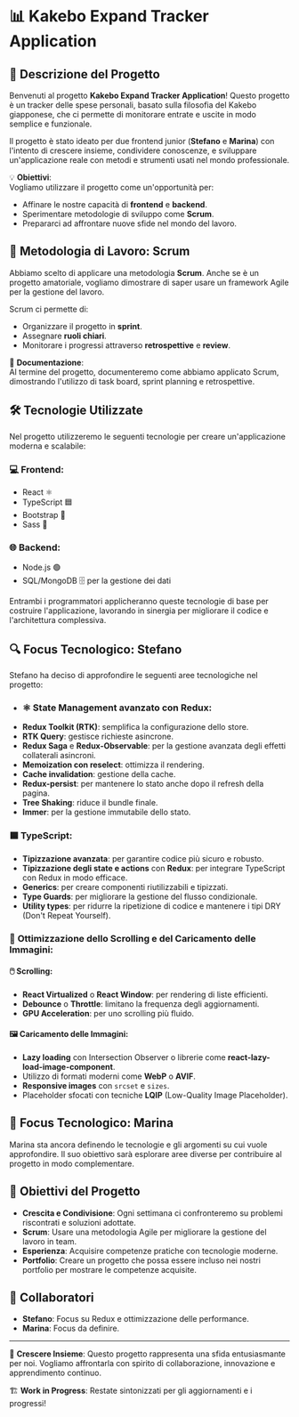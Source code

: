 # 📊 Kakebo Expand Tracker Application

## 📝 Descrizione del Progetto

Benvenuti al progetto **Kakebo Expand Tracker Application**! Questo progetto è un tracker delle spese personali, basato sulla filosofia del Kakebo giapponese, che ci permette di monitorare entrate e uscite in modo semplice e funzionale. 

Il progetto è stato ideato per due frontend junior (**Stefano** e **Marina**) con l'intento di crescere insieme, condividere conoscenze, e sviluppare un'applicazione reale con metodi e strumenti usati nel mondo professionale.

💡 **Obiettivi**:  
Vogliamo utilizzare il progetto come un'opportunità per:
- Affinare le nostre capacità di **frontend** e **backend**.
- Sperimentare metodologie di sviluppo come **Scrum**.
- Prepararci ad affrontare nuove sfide nel mondo del lavoro. 

## 🚀 Metodologia di Lavoro: Scrum

Abbiamo scelto di applicare una metodologia **Scrum**. Anche se è un progetto amatoriale, vogliamo dimostrare di saper usare un framework Agile per la gestione del lavoro. 

Scrum ci permette di:
- Organizzare il progetto in **sprint**.
- Assegnare **ruoli chiari**.
- Monitorare i progressi attraverso **retrospettive** e **review**.

🔎 **Documentazione**:  
Al termine del progetto, documenteremo come abbiamo applicato Scrum, dimostrando l'utilizzo di task board, sprint planning e retrospettive.

## 🛠️ Tecnologie Utilizzate

Nel progetto utilizzeremo le seguenti tecnologie per creare un'applicazione moderna e scalabile:

### 💻 **Frontend**:
- React ⚛️
- TypeScript 🟦
- Bootstrap 🎨
- Sass 🎨

### 🌐 **Backend**:
- Node.js 🟢
- SQL/MongoDB 🗄️ per la gestione dei dati

Entrambi i programmatori applicheranno queste tecnologie di base per costruire l'applicazione, lavorando in sinergia per migliorare il codice e l'architettura complessiva.

## 🔍 Focus Tecnologico: Stefano

Stefano ha deciso di approfondire le seguenti aree tecnologiche nel progetto:

- ### ⚛️ **State Management avanzato con Redux**:
- **Redux Toolkit (RTK)**: semplifica la configurazione dello store.
- **RTK Query**: gestisce richieste asincrone.
- **Redux Saga** e **Redux-Observable**: per la gestione avanzata degli effetti collaterali asincroni.
- **Memoization con reselect**: ottimizza il rendering.
- **Cache invalidation**: gestione della cache.
- **Redux-persist**: per mantenere lo stato anche dopo il refresh della pagina.
- **Tree Shaking**: riduce il bundle finale.
- **Immer**: per la gestione immutabile dello stato.

### 🟦 **TypeScript**:
- **Tipizzazione avanzata**: per garantire codice più sicuro e robusto.
- **Tipizzazione degli state e actions** con **Redux**: per integrare TypeScript con Redux in modo efficace.
- **Generics**: per creare componenti riutilizzabili e tipizzati.
- **Type Guards**: per migliorare la gestione del flusso condizionale.
- **Utility types**: per ridurre la ripetizione di codice e mantenere i tipi DRY (Don't Repeat Yourself).


### 🔄 **Ottimizzazione dello Scrolling e del Caricamento delle Immagini**:

#### 🖱️ Scrolling:
- **React Virtualized** o **React Window**: per rendering di liste efficienti.
- **Debounce** o **Throttle**: limitano la frequenza degli aggiornamenti.
- **GPU Acceleration**: per uno scrolling più fluido.

#### 🖼️ Caricamento delle Immagini:
- **Lazy loading** con Intersection Observer o librerie come **react-lazy-load-image-component**.
- Utilizzo di formati moderni come **WebP** o **AVIF**.
- **Responsive images** con `srcset` e `sizes`.
- Placeholder sfocati con tecniche **LQIP** (Low-Quality Image Placeholder).

## 🧐 Focus Tecnologico: Marina

Marina sta ancora definendo le tecnologie e gli argomenti su cui vuole approfondire. Il suo obiettivo sarà esplorare aree diverse per contribuire al progetto in modo complementare.

## 🎯 Obiettivi del Progetto

- **Crescita e Condivisione**: Ogni settimana ci confronteremo su problemi riscontrati e soluzioni adottate.
- **Scrum**: Usare una metodologia Agile per migliorare la gestione del lavoro in team.
- **Esperienza**: Acquisire competenze pratiche con tecnologie moderne.
- **Portfolio**: Creare un progetto che possa essere incluso nei nostri portfolio per mostrare le competenze acquisite.

## 👥 Collaboratori

- **Stefano**: Focus su Redux e ottimizzazione delle performance.
- **Marina**: Focus da definire.

---

🌱 **Crescere Insieme**: Questo progetto rappresenta una sfida entusiasmante per noi. Vogliamo affrontarla con spirito di collaborazione, innovazione e apprendimento continuo. 

🏗️ **Work in Progress**: Restate sintonizzati per gli aggiornamenti e i progressi!
